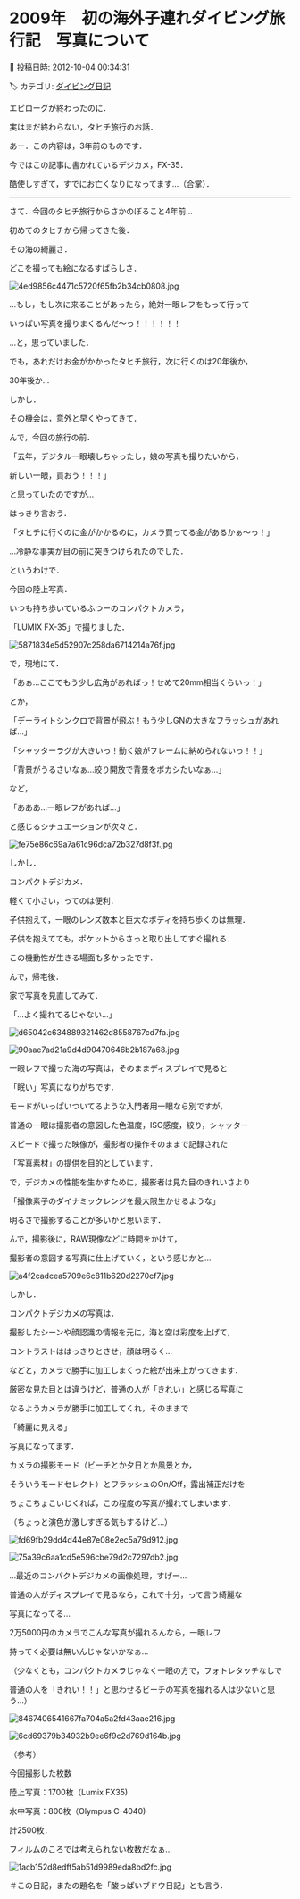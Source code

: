 # 2009年　初の海外子連れダイビング旅行記　写真について

📅 投稿日時: 2012-10-04 00:34:31

🏷️ カテゴリ: [ダイビング日記](ce3a7a8d424d112fce83ee85c81a0e344.md)

エピローグが終わったのに．


実はまだ終わらない，タヒチ旅行のお話．





あー．この内容は，3年前のものです．


今ではこの記事に書かれているデジカメ，FX-35．


酷使しすぎて，すでにお亡くなりになってます…（合掌）．


------





さて．今回のタヒチ旅行からさかのぼること4年前…


初めてのタヒチから帰ってきた後．





その海の綺麗さ．


どこを撮っても絵になるすばらしさ．




![4ed9856c4471c5720f65fb2b34cb0808.jpg](images/4ed9856c4471c5720f65fb2b34cb0808.jpg)







…もし，もし次に来ることがあったら，絶対一眼レフをもって行って


いっぱい写真を撮りまくるんだ～っ！！！！！！


…と，思っていました．


でも，あれだけお金がかかったタヒチ旅行，次に行くのは20年後か，


30年後か…





しかし．


その機会は，意外と早くやってきて．





んで，今回の旅行の前．


「去年，デジタル一眼壊しちゃったし，娘の写真も撮りたいから，


新しい一眼，買おう！！！」


と思っていたのですが…





はっきり言おう．


「タヒチに行くのに金がかかるのに，カメラ買ってる金があるかぁ～っ！」


…冷静な事実が目の前に突きつけられたのでした．





というわけで．


今回の陸上写真．


いつも持ち歩いているふつーのコンパクトカメラ，


「LUMIX FX-35」で撮りました．




![5871834e5d52907c258da6714214a76f.jpg](images/5871834e5d52907c258da6714214a76f.jpg)







で，現地にて．


「あぁ…ここでもう少し広角があればっ！せめて20mm相当くらいっ！」


とか，


「デーライトシンクロで背景が飛ぶ！もう少しGNの大きなフラッシュがあれば…」


「シャッターラグが大きいっ！動く娘がフレームに納められないっ！！」


「背景がうるさいなぁ…絞り開放で背景をボカシたいなぁ…」


など，


「あああ…一眼レフがあれば…」


と感じるシチュエーションが次々と．




![fe75e86c69a7a61c96dca72b327d8f3f.jpg](images/fe75e86c69a7a61c96dca72b327d8f3f.jpg)







しかし．


コンパクトデジカメ．


軽くて小さい，ってのは便利．


子供抱えて，一眼のレンズ数本と巨大なボディを持ち歩くのは無理．


子供を抱えてても，ポケットからさっと取り出してすぐ撮れる．


この機動性が生きる場面も多かったです．





んで，帰宅後．


家で写真を見直してみて．


「…よく撮れてるじゃない…」




![d65042c634889321462d8558767cd7fa.jpg](images/d65042c634889321462d8558767cd7fa.jpg)









![90aae7ad21a9d4d90470646b2b187a68.jpg](images/90aae7ad21a9d4d90470646b2b187a68.jpg)







一眼レフで撮った海の写真は，そのままディスプレイで見ると


「眠い」写真になりがちです．


モードがいっぱいついてるような入門者用一眼なら別ですが，


普通の一眼は撮影者の意図した色温度，ISO感度，絞り，シャッター


スピードで撮った映像が，撮影者の操作そのままで記録された


「写真素材」の提供を目的としています．


で，デジカメの性能を生かすために，撮影者は見た目のきれいさより


「撮像素子のダイナミックレンジを最大限生かせるような」


明るさで撮影することが多いかと思います．


んで，撮影後に，RAW現像などに時間をかけて，


撮影者の意図する写真に仕上げていく，という感じかと…




![a4f2cadcea5709e6c811b620d2270cf7.jpg](images/a4f2cadcea5709e6c811b620d2270cf7.jpg)







しかし．


コンパクトデジカメの写真は．


撮影したシーンや顔認識の情報を元に，海と空は彩度を上げて，


コントラストははっきりとさせ，顔は明るく…


などと，カメラで勝手に加工しまくった絵が出来上がってきます．


厳密な見た目とは違うけど，普通の人が「きれい」と感じる写真に


なるようカメラが勝手に加工してくれ，そのままで


「綺麗に見える」


写真になってます．





カメラの撮影モード（ビーチとか夕日とか風景とか，


そういうモードセレクト）とフラッシュのOn/Off，露出補正だけを


ちょこちょこいじくれば，この程度の写真が撮れてしまいます．


（ちょっと演色が激しすぎる気もするけど…）




![fd69fb29dd4d44e87e08e2ec5a79d912.jpg](images/fd69fb29dd4d44e87e08e2ec5a79d912.jpg)









![75a39c6aa1cd5e596cbe79d2c7297db2.jpg](images/75a39c6aa1cd5e596cbe79d2c7297db2.jpg)




…最近のコンパクトデジカメの画像処理，すげー…


普通の人がディスプレイで見るなら，これで十分，って言う綺麗な


写真になってる…





2万5000円のカメラでこんな写真が撮れるんなら，一眼レフ


持ってく必要は無いんじゃないかなぁ…


（少なくとも，コンパクトカメラじゃなく一眼の方で，フォトレタッチなしで


普通の人を「きれい！！」と思わせるビーチの写真を撮れる人は少ないと思う…）




![8467406541667fa704a5a2fd43aae216.jpg](images/8467406541667fa704a5a2fd43aae216.jpg)









![6cd69379b34932b9ee6f9c2d769d164b.jpg](images/6cd69379b34932b9ee6f9c2d769d164b.jpg)







（参考）


今回撮影した枚数


陸上写真：1700枚（Lumix FX35)


水中写真：800枚（Olympus C-4040)


計2500枚．


フィルムのころでは考えられない枚数だなぁ…







![1acb152d8edff5ab51d9989eda8bd2fc.jpg](images/1acb152d8edff5ab51d9989eda8bd2fc.jpg)







＃この日記，またの題名を「酸っぱいブドウ日記」とも言う．
